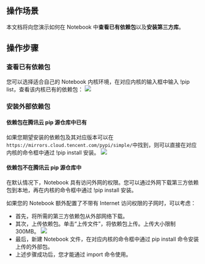 ## 操作场景
本文档将向您演示如何在 Notebook 中**查看已有依赖包**以及**安装第三方库**。

## 操作步骤
### 查看已有依赖包
您可以选择适合自己的 Notebook 内核环境，在对应内核的输入框中输入 !pip list，查看该内核已有的依赖包：
![](https://main.qcloudimg.com/raw/37bd8d81d32d3efbd90732a92e90591d.png)

### 安装外部依赖包
#### 依赖包在腾讯云 pip 源仓库中已有
如果您期望安装的依赖包及其对应版本可以在```https://mirrors.cloud.tencent.com/pypi/simple/```中找到，则可以直接在对应内核的命令框中通过 !pip install 安装。
![](https://main.qcloudimg.com/raw/60f0fd0320a0fc98b780637ea42bd493.png)

#### 依赖包不在腾讯云 pip 源仓库中
在默认情况下，Notebook 具有访问外网的权限。您可以通过外网下载第三方依赖包到本地，再在内核的命令框中通过 !pip install 安装。

如果您的 Notebook 额外配置了不带有 Internet 访问权限的子网时，可以考虑：
- 首先，将所需的第三方依赖包从外部网络下载。
- 其次，上传依赖包。单击“上传文件”，将依赖包上传。上传大小限制300MB。
![](https://main.qcloudimg.com/raw/9f79c6a00fe9749277d075c3c25124e9.png)
- 最后，新建 Notebook 文件，在对应内核的命令框中通过 pip install 命令安装上传的外部包。
- 上述步骤成功后，您才能通过 import 命令使用。


